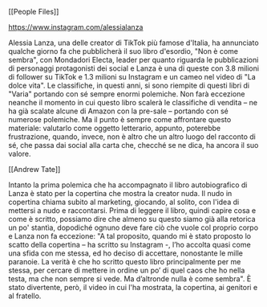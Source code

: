 
[[People Files]]

https://www.instagram.com/alessialanza

Alessia Lanza, una delle creator di TikTok più famose d'Italia, ha annunciato qualche giorno fa che pubblicherà il suo libro d'esordio, "Non è come sembra", con Mondadori Electa, leader per quanto riguarda le pubblicazioni di personaggi protagonisti dei social e Lanza è una di queste con 3.8 milioni di follower su TikTok e 1.3 milioni su Instagram e un cameo nel video di "La dolce vita". Le classifiche, in questi anni, si sono riempite di questi libri di "Varia" portando con sé sempre enormi polemiche. Non farà eccezione neanche il momento in cui questo libro scalerà le classifiche di vendita – ne ha già scalate alcune di Amazon con la pre-sale – portando con sé numerose polemiche. Ma il punto è sempre come affrontare questo materiale: valutarlo come oggetto letterario, appunto, poterebbe frustrazione, quando, invece, non è altro che un altro luogo del racconto di sé, che passa dai social alla carta che, checché se ne dica, ha ancora il suo valore.

[[Andrew Tate]]

Intanto la prima polemica che ha accompagnato il libro autobiografico di Lanza è stato per la copertina che mostra la creator nuda. Il nudo in copertina chiama subito al marketing, giocando, al solito, con l'idea di mettersi a nudo e raccontarsi. Prima di leggere il libro, quindi capire cosa e come è scritto, possiamo dire che almeno su questo siamo già alla retorica un po' stantìa, dopodiché ognuno deve fare ciò che vuole col proprio corpo e Lanza non fa eccezione: "A tal proposito, quando mi è stato proposto lo scatto della copertina – ha scritto su Instagram -, l’ho accolta quasi come una sfida con me stessa, ed ho deciso di accettare, nonostante le mille paranoie. La verità è che ho scritto questo libro principalmente per me stessa, per cercare di mettere in ordine un po’ di quel caos che ho nella testa, ma che non sempre si vede. Ma d’altronde nulla è come sembra". È stato divertente, però, il video in cui l'ha mostrata, la copertina, ai genitori e al fratello.


